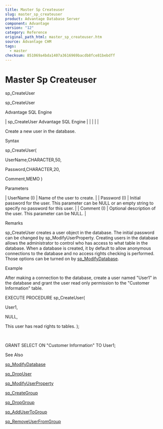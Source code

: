 ```yaml
---
title: Master Sp Createuser
slug: master_sp_createuser
product: Advantage Database Server
component: Advantage
version: "12"
category: Reference
original_path_html: master_sp_createuser.htm
source: Advantage CHM
tags:
  - master
checksum: 851069a4bda1407a3616969bacdb8fce81bebdff
---
```


# Master Sp Createuser

sp\_CreateUser

sp\_CreateUser

Advantage SQL Engine

| sp\_CreateUser  Advantage SQL Engine |  |  |  |  |

Create a new user in the database.

Syntax

sp\_CreateUser(

UserName,CHARACTER,50,

Password,CHARACTER,20,

Comment,MEMO )

Parameters

| UserName (I) | Name of the user to create. |
| Password (I) | Initial password for the user. This parameter can be NULL or an empty string to specify no password for this user. |
| Comment (I) | Optional description of the user. This parameter can be NULL. |

Remarks

sp\_CreateUser creates a user object in the database. The initial password can be changed by sp\_ModifyUserProperty. Creating users in the database allows the administrator to control who has access to what table in the database. When a database is created, it by default to allow anonymous connections to the database and no access rights checking is performed. Those options can be turned on by [sp\_ModifyDatabase](master_sp_modifydatabase.md).

Example

After making a connection to the database, create a user named "User1" in the database and grant the user read only permission to the "Customer Information" table.

EXECUTE PROCEDURE sp\_CreateUser(

User1,

NULL,

This user has read rights to tables. );

 

GRANT SELECT ON "Customer Information" TO User1;

See Also

[sp\_ModifyDatabase](master_sp_modifydatabase.md)

[sp\_DropUser](master_sp_dropuser.md)

[sp\_ModifyUserProperty](master_sp_modifyuserproperty.md)

[sp\_CreateGroup](master_sp_creategroup.md)

[sp\_DropGroup](master_sp_dropgroup.md)

[sp\_AddUserToGroup](master_sp_addusertogroup.md)

[sp\_RemoveUserFromGroup](master_sp_removeuserfromgroup.md)
